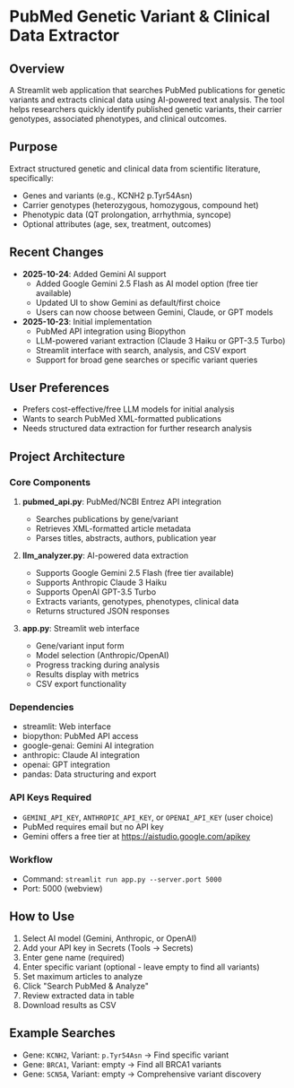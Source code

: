 # PubMed Genetic Variant & Clinical Data Extractor

## Overview
A Streamlit web application that searches PubMed publications for genetic variants and extracts clinical data using AI-powered text analysis. The tool helps researchers quickly identify published genetic variants, their carrier genotypes, associated phenotypes, and clinical outcomes.

## Purpose
Extract structured genetic and clinical data from scientific literature, specifically:
- Genes and variants (e.g., KCNH2 p.Tyr54Asn)
- Carrier genotypes (heterozygous, homozygous, compound het)
- Phenotypic data (QT prolongation, arrhythmia, syncope)
- Optional attributes (age, sex, treatment, outcomes)

## Recent Changes
- **2025-10-24**: Added Gemini AI support
  - Added Google Gemini 2.5 Flash as AI model option (free tier available)
  - Updated UI to show Gemini as default/first choice
  - Users can now choose between Gemini, Claude, or GPT models
- **2025-10-23**: Initial implementation
  - PubMed API integration using Biopython
  - LLM-powered variant extraction (Claude 3 Haiku or GPT-3.5 Turbo)
  - Streamlit interface with search, analysis, and CSV export
  - Support for broad gene searches or specific variant queries

## User Preferences
- Prefers cost-effective/free LLM models for initial analysis
- Wants to search PubMed XML-formatted publications
- Needs structured data extraction for further research analysis

## Project Architecture

### Core Components
1. **pubmed_api.py**: PubMed/NCBI Entrez API integration
   - Searches publications by gene/variant
   - Retrieves XML-formatted article metadata
   - Parses titles, abstracts, authors, publication year

2. **llm_analyzer.py**: AI-powered data extraction
   - Supports Google Gemini 2.5 Flash (free tier available)
   - Supports Anthropic Claude 3 Haiku
   - Supports OpenAI GPT-3.5 Turbo
   - Extracts variants, genotypes, phenotypes, clinical data
   - Returns structured JSON responses

3. **app.py**: Streamlit web interface
   - Gene/variant input form
   - Model selection (Anthropic/OpenAI)
   - Progress tracking during analysis
   - Results display with metrics
   - CSV export functionality

### Dependencies
- streamlit: Web interface
- biopython: PubMed API access
- google-genai: Gemini AI integration
- anthropic: Claude AI integration
- openai: GPT integration
- pandas: Data structuring and export

### API Keys Required
- `GEMINI_API_KEY`, `ANTHROPIC_API_KEY`, or `OPENAI_API_KEY` (user choice)
- PubMed requires email but no API key
- Gemini offers a free tier at https://aistudio.google.com/apikey

### Workflow
- Command: `streamlit run app.py --server.port 5000`
- Port: 5000 (webview)

## How to Use
1. Select AI model (Gemini, Anthropic, or OpenAI)
2. Add your API key in Secrets (Tools → Secrets)
3. Enter gene name (required)
4. Enter specific variant (optional - leave empty to find all variants)
5. Set maximum articles to analyze
6. Click "Search PubMed & Analyze"
7. Review extracted data in table
8. Download results as CSV

## Example Searches
- Gene: `KCNH2`, Variant: `p.Tyr54Asn` → Find specific variant
- Gene: `BRCA1`, Variant: empty → Find all BRCA1 variants
- Gene: `SCN5A`, Variant: empty → Comprehensive variant discovery
